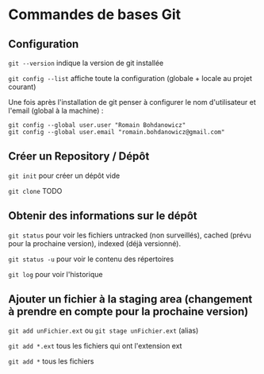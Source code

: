# Commandes de bases Git

## Configuration

`git --version` indique la version de git installée

`git config --list` affiche toute la configuration (globale + locale au projet courant)

Une fois après l'installation de git penser à configurer le nom d'utilisateur et l'email (global à la machine) :

	git config --global user.user "Romain Bohdanowicz"
	git config --global user.email "romain.bohdanowicz@gmail.com"
	
## Créer un Repository / Dépôt

`git init` pour créer un dépôt vide

`git clone` TODO

## Obtenir des informations sur le dépôt

`git status` pour voir les fichiers untracked (non surveillés), cached (prévu pour la prochaine version), indexed (déjà versionné).

`git status -u` pour voir le contenu des répertoires

`git log` pour voir l'historique

## Ajouter un fichier à la staging area (changement à prendre en compte pour la prochaine version)

`git add unFichier.ext` ou `git stage unFichier.ext` (alias)

`git add *.ext` tous les fichiers qui ont l'extension ext

`git add *` tous les fichiers

